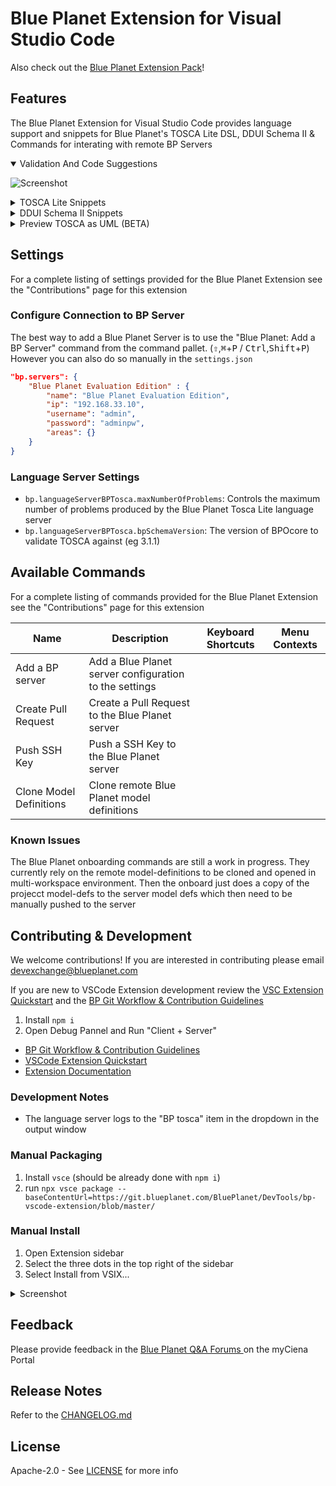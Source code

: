 # Blue Planet Extension for Visual Studio Code

Also check out the [Blue Planet Extension Pack](https://marketplace.visualstudio.com/items?itemName=blueplanet-ciena.blueplanet-extension-pack)!

## Features

The Blue Planet Extension for Visual Studio Code provides language support and snippets for Blue Planet's TOSCA Lite DSL, DDUI Schema II & Commands for interating with remote BP Servers

<details open>
<summary>Validation And Code Suggestions</summary>

![Screenshot](https://developer.blueplanet.com/assets/vscode/extension/docs/imgs/ValidationAndSuggestion.gif)

</details>

<details>
<summary>TOSCA Lite Snippets</summary>

![Screenshot](https://developer.blueplanet.com/assets/vscode/extension/docs/imgs/TOSCASnippets.gif)

</details>

<details>
<summary>DDUI Schema II Snippets</summary>

![Screenshot](https://developer.blueplanet.com/assets/vscode/extension/docs/imgs/DDUISnippet.gif)

</details>

<details>
<summary>Preview TOSCA as UML (BETA)</summary>

You can now `right-click` any `.tosca` file and "Preview TOSCA UML" will build a PlantUML class diagram of the ResourceTypes.
If the [PlantUML Extension](https://marketplace.visualstudio.com/items?itemName=jebbs.plantuml) is installed and configured this will also open a preview window.

```json
"plantuml.server": "https://www.plantuml.com/plantuml",
"plantuml.render": "PlantUMLServer"
```

</details>

## Settings

For a complete listing of settings provided for the Blue Planet Extension see the "Contributions" page for this extension

### Configure Connection to BP Server

The best way to add a Blue Planet Server is to use the "Blue Planet: Add a BP Server" command from the command pallet. (<kbd>⇧</kbd>,<kbd>⌘</kbd>+<kbd>P</kbd> / <kbd>Ctrl</kbd>,<kbd>Shift</kbd>+<kbd>P</kbd>)  
However you can also do so manually in the `settings.json`

```json
"bp.servers": {
	"Blue Planet Evaluation Edition" : {
		"name": "Blue Planet Evaluation Edition",
		"ip": "192.168.33.10",
		"username": "admin",
		"password": "adminpw",
		"areas": {}
	}
}
```

### Language Server Settings

- `bp.languageServerBPTosca.maxNumberOfProblems`: Controls the maximum number of problems produced by the Blue Planet Tosca Lite language server
- `bp.languageServerBPTosca.bpSchemaVersion`: The version of BPOcore to validate TOSCA against (eg 3.1.1)

## Available Commands

For a complete listing of commands provided for the Blue Planet Extension see the "Contributions" page for this extension

| Name | Description | Keyboard Shortcuts | Menu Contexts |
|------|-------------|--------------------|---------------|
| Add a BP server | Add a Blue Planet server configuration to the settings |
| Create Pull Request | Create a Pull Request to the Blue Planet server |
| Push SSH Key | Push a SSH Key to the Blue Planet server |
| Clone Model Definitions | Clone remote Blue Planet model definitions |

### Known Issues

The Blue Planet onboarding commands are still a work in progress. They currently rely on the remote model-definitions to be cloned and opened in multi-workspace environment. Then the onboard just does a copy of the projecct model-defs to the server model defs which then need to be manually pushed to the server

## Contributing & Development

We welcome contributions! If you are interested in contributing please email [devexchange@blueplanet.com](https://developer.blueplanet.com/assets/vscode/extension/devexchange@blueplanet.com)

If you are new to VSCode Extension development review the [VSC Extension Quickstart](https://developer.blueplanet.com/assets/vscode/extension/docs/vsc-extension-quickstart.md) and the [BP Git Workflow & Contribution Guidelines](https://git.blueplanet.com/BluePlanet/wiki/wikis/BP-Git-Workflow)

1. Install `npm i`
2. Open Debug Pannel and Run "Client + Server"

- [BP Git Workflow & Contribution Guidelines](https://git.blueplanet.com/BluePlanet/wiki/wikis/BP-Git-Workflow)
- [VSCode Extension Quickstart](https://developer.blueplanet.com/assets/vscode/extension/./docs/vsc-extension-quickstart.md)
- [Extension Documentation](https://code.visualstudio.com/api)

### Development Notes

- The language server logs to the "BP tosca" item in the dropdown in the output window

### Manual Packaging

1. Install `vsce` (should be already done with `npm i`)
2. run `npx vsce package --baseContentUrl=https://git.blueplanet.com/BluePlanet/DevTools/bp-vscode-extension/blob/master/`

### Manual Install

1. Open Extension sidebar
2. Select the three dots in the top right of the sidebar
3. Select Install from VSIX...

<details>
<summary>Screenshot</summary>

![Screenshot](https://developer.blueplanet.com/assets/vscode/extension/docs/imgs/ManualInstall.gif)

</details>

## Feedback

Please provide feedback in the [Blue Planet Q&A Forums ](https://my.ciena.com/CienaPortal/s/topic/0TO0z000000cKlUGAU/blue-planet-devops) on the myCiena Portal

## Release Notes

Refer to the [CHANGELOG.md](https://developer.blueplanet.com/assets/vscode/extension/CHANGELOG.md)

## License

Apache-2.0 - See [LICENSE](https://developer.blueplanet.com/assets/vscode/extension/LICENSE) for more info